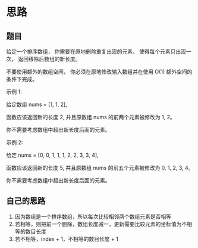 # 思路

## 题目

给定一个排序数组， 你需要在原地删除重复出现的元素， 使得每个元素只出现一次， 返回移除后数组的新长度。

不要使用额外的数组空间， 你必须在原地修改输入数组并在使用 O(1) 额外空间的条件下完成。

示例 1:

给定数组 nums = [1, 1, 2],

函数应该返回新的长度 2, 并且原数组 nums 的前两个元素被修改为 1, 2。

你不需要考虑数组中超出新长度后面的元素。

示例 2:

给定 nums = [0, 0, 1, 1, 1, 2, 2, 3, 3, 4],

函数应该返回新的长度 5, 并且原数组 nums 的前五个元素被修改为 0, 1, 2, 3, 4。

你不需要考虑数组中超出新长度后面的元素。

## 自己的思路

1.  因为数组是一个排序数组，所以每次比较相邻两个数组元素是否相等
2.  若相等，则把前一个删除，数组长度减一，更新需要比较元素的坐标值为不相等的数目长度
3.  若不相等，index + 1，不相等的数目长度 + 1
